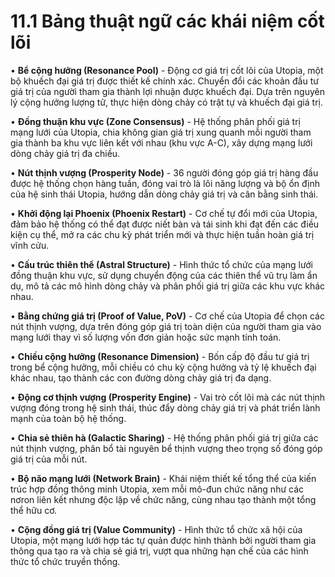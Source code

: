 # 11.1 Bảng thuật ngữ các khái niệm cốt lõi

• **Bể cộng hưởng (Resonance Pool)** - Động cơ giá trị cốt lõi của Utopia, một bộ khuếch đại giá trị được thiết kế chính xác. Chuyển đổi các khoản đầu tư giá trị của người tham gia thành lợi nhuận được khuếch đại. Dựa trên nguyên lý cộng hưởng lượng tử, thực hiện dòng chảy có trật tự và khuếch đại giá trị.

• **Đồng thuận khu vực (Zone Consensus)** - Hệ thống phân phối giá trị mạng lưới của Utopia, chia không gian giá trị xung quanh mỗi người tham gia thành ba khu vực liên kết với nhau (khu vực A-C), xây dựng mạng lưới dòng chảy giá trị đa chiều.

• **Nút thịnh vượng (Prosperity Node)** - 36 người đóng góp giá trị hàng đầu được hệ thống chọn hàng tuần, đóng vai trò là lõi năng lượng và bộ ổn định của hệ sinh thái Utopia, hướng dẫn dòng chảy giá trị và cân bằng sinh thái.

• **Khởi động lại Phoenix (Phoenix Restart)** - Cơ chế tự đổi mới của Utopia, đảm bảo hệ thống có thể đạt được niết bàn và tái sinh khi đạt đến các điều kiện cụ thể, mở ra các chu kỳ phát triển mới và thực hiện tuần hoàn giá trị vĩnh cửu.

• **Cấu trúc thiên thể (Astral Structure)** - Hình thức tổ chức của mạng lưới đồng thuận khu vực, sử dụng chuyển động của các thiên thể vũ trụ làm ẩn dụ, mô tả các mô hình dòng chảy và phân phối giá trị giữa các khu vực khác nhau.

• **Bằng chứng giá trị (Proof of Value, PoV)** - Cơ chế của Utopia để chọn các nút thịnh vượng, dựa trên đóng góp giá trị toàn diện của người tham gia vào mạng lưới thay vì số lượng vốn đơn giản hoặc sức mạnh tính toán.

• **Chiều cộng hưởng (Resonance Dimension)** - Bốn cấp độ đầu tư giá trị trong bể cộng hưởng, mỗi chiều có chu kỳ cộng hưởng và tỷ lệ khuếch đại khác nhau, tạo thành các con đường dòng chảy giá trị đa dạng.

• **Động cơ thịnh vượng (Prosperity Engine)** - Vai trò cốt lõi mà các nút thịnh vượng đóng trong hệ sinh thái, thúc đẩy dòng chảy giá trị và phát triển lành mạnh của toàn bộ hệ thống.

• **Chia sẻ thiên hà (Galactic Sharing)** - Hệ thống phân phối giá trị giữa các nút thịnh vượng, phân bổ tài nguyên bể thịnh vượng theo trọng số đóng góp giá trị của mỗi nút.

• **Bộ não mạng lưới (Network Brain)** - Khái niệm thiết kế tổng thể của kiến trúc hợp đồng thông minh Utopia, xem mỗi mô-đun chức năng như các nơron liên kết nhưng độc lập về chức năng, cùng nhau tạo thành một tổng thể hữu cơ.

• **Cộng đồng giá trị (Value Community)** - Hình thức tổ chức xã hội của Utopia, một mạng lưới hợp tác tự quản được hình thành bởi người tham gia thông qua tạo ra và chia sẻ giá trị, vượt qua những hạn chế của các hình thức tổ chức truyền thống.